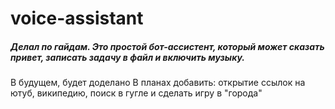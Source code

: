 # voice-assistant

##### Делал по гайдам. Это простой бот-ассистент, который может сказать привет, записать задачу в файл и включить музыку.
В будущем, будет доделано
В планах добавить: открытие ссылок на ютуб, википедию, поиск в гугле и сделать игру в "города"

